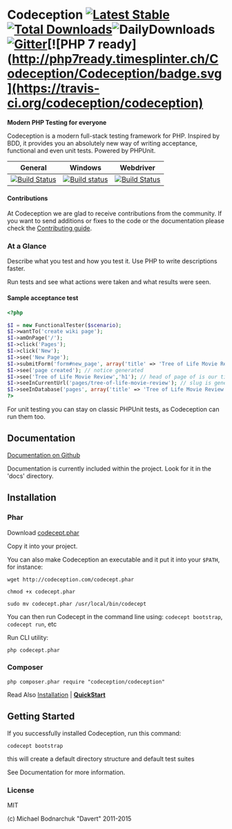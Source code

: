 # Codeception [![Latest Stable](https://poser.pugx.org/Codeception/Codeception/version.png)](https://packagist.org/packages/Codeception/Codeception) [![Total Downloads](https://poser.pugx.org/codeception/codeception/downloads.png)](https://packagist.org/packages/codeception/codeception)![DailyDownloads](https://img.shields.io/packagist/dd/codeception/codeception.svg)[![Gitter](https://badges.gitter.im/Join%20Chat.svg)](https://gitter.im/Codeception/Codeception?utm_source=badge&utm_medium=badge&utm_campaign=pr-badge&utm_content=badge)[![PHP 7 ready](http://php7ready.timesplinter.ch/Codeception/Codeception/badge.svg](https://travis-ci.org/codeception/codeception)


**Modern PHP Testing for everyone** 

Codeception is a modern full-stack testing framework for PHP.
Inspired by BDD, it provides you an absolutely new way of writing acceptance, functional and even unit tests.
Powered by PHPUnit.

| General |  Windows |  Webdriver  |
| ------- | -------- | -------- |
| [![Build Status](https://secure.travis-ci.org/Codeception/Codeception.png?branch=2.1)](http://travis-ci.org/Codeception/Codeception) | [![Build status](https://ci.appveyor.com/api/projects/status/ntjj9i4y67d1rb7y/branch/2.0?svg=true)](https://ci.appveyor.com/project/DavertMik/codeception/branch/2.1) | [![Build Status](https://semaphoreci.com/api/v1/projects/70184807-8ef8-4778-866c-e284fff0029a/639484/badge.svg)](https://semaphoreci.com/codeception/codeception)


#### Contributions

At Codeception we are glad to receive contributions from the community. If you want to send additions or fixes to the code or the documentation please check the [Contributing guide](https://github.com/Codeception/Codeception/blob/2.0/CONTRIBUTING.md).

### At a Glance

Describe what you test and how you test it. Use PHP to write descriptions faster.

Run tests and see what actions were taken and what results were seen.

#### Sample acceptance test

``` php
<?php

$I = new FunctionalTester($scenario);
$I->wantTo('create wiki page');
$I->amOnPage('/');
$I->click('Pages');
$I->click('New');
$I->see('New Page');
$I->submitForm('form#new_page', array('title' => 'Tree of Life Movie Review','body' => "Next time don't let Hollywood create art-house!"));
$I->see('page created'); // notice generated
$I->see('Tree of Life Movie Review','h1'); // head of page of is our title
$I->seeInCurrentUrl('pages/tree-of-life-movie-review'); // slug is generated
$I->seeInDatabase('pages', array('title' => 'Tree of Life Movie Review')); // data is stored in database
?>
```

For unit testing you can stay on classic PHPUnit tests, as Codeception can run them too.

## Documentation

[Documentation on Github](https://github.com/Codeception/Codeception/tree/master/docs)

Documentation is currently included within the project. Look for it in the 'docs' directory.

## Installation

### Phar

Download [codecept.phar](http://codeception.com/codecept.phar)

Copy it into your project.

You can also make Codeception an executable and it put it into your `$PATH`, for instance:

```
wget http://codeception.com/codecept.phar

chmod +x codecept.phar

sudo mv codecept.phar /usr/local/bin/codecept

```

You can then run Codecept in the command line using: `codecept bootstrap`, `codecept run`, etc


Run CLI utility:

```
php codecept.phar
```

### Composer

```
php composer.phar require "codeception/codeception"
```

Read Also [Installation](http://codeception.com/install) | **[QuickStart](http://codeception.com/quickstart)**

## Getting Started

If you successfully installed Codeception, run this command:

```
codecept bootstrap
```

this will create a default directory structure and default test suites

See Documentation for more information.

### License
MIT

(c) Michael Bodnarchuk "Davert"
2011-2015
